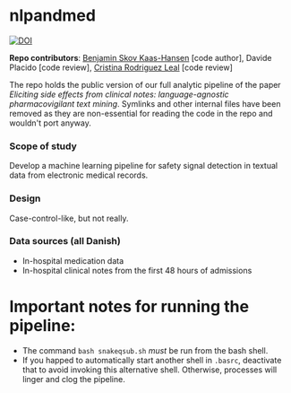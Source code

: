 # nlpandmed

[![DOI](https://zenodo.org/badge/xxx.svg)](https://zenodo.org/badge/latestdoi/xxx)

**Repo contributors**: [Benjamin Skov Kaas-Hansen](http://github.com/epiben) [code author], Davide Placido [code review], [Cristina Rodriguez Leal](http://github.com/crlero) [code review]

The repo holds the public version of our full analytic pipeline of the paper *Eliciting side effects from clinical notes: language-agnostic pharmacovigilant text mining*. Symlinks and other internal files have been removed as they are non-essential for reading the code in the repo and wouldn't port anyway.

### Scope of study
Develop a machine learning pipeline for safety signal detection in textual data from electronic medical records.

### Design
Case-control-like, but not really. 

### Data sources (all Danish)
- In-hospital medication data
- In-hospital clinical notes from the first 48 hours of admissions

# Important notes for running the pipeline:
- The command `bash snakeqsub.sh` *must* be run from the bash shell.
- If you happed to automatically start another shell in `.basrc`, deactivate that to avoid invoking this alternative shell. Otherwise, processes will linger and clog the pipeline.